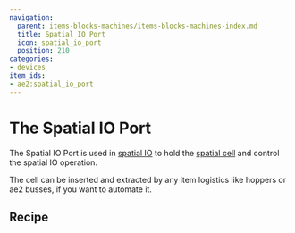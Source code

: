 ```yaml
---
navigation:
  parent: items-blocks-machines/items-blocks-machines-index.md
  title: Spatial IO Port
  icon: spatial_io_port
  position: 210
categories:
- devices 
item_ids:
- ae2:spatial_io_port
---
```


# The Spatial IO Port

<BlockImage id="spatial_io_port" p:powered="true" scale="8" />

The Spatial IO Port is used in [spatial IO](../ae2-mechanics/spatial-io.md) to hold the [spatial cell](spatial_cells.md)
and control the spatial IO operation.

The cell can be inserted and extracted by any item logistics like hoppers or ae2 busses, if you want to automate it.

## Recipe

<RecipeFor id="spatial_io_port" />